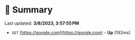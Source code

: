 # 📖 Summary
Last updated: **3/8/2023, 3:57:55 PM**

- `GET` [https://google.com](https://google.com) - **Up** (192ms)
